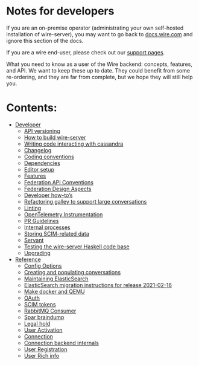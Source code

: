 # Notes for developers

If you are an on-premise operator (administrating your own self-hosted installation of wire-server), you may want to go back to [docs.wire.com](https://docs.wire.com/) and ignore this section of the docs.

If you are a wire end-user, please check out our [support pages](https://support.wire.com/).

What you need to know as a user of the Wire backend: concepts, features,
and API. We want to keep these up to date. They could benefit from some
re-ordering, and they are far from complete, but we hope they will still
help you.

# Contents:

* [Developer](developer/index.md)
  * [API versioning](developer/api-versioning.md)
  * [How to build wire-server](developer/building.md)
  * [Writing code interacting with cassandra](developer/cassandra-interaction.md)
  * [Changelog](developer/changelog.md)
  * [Coding conventions](developer/coding-conventions.md)
  * [Dependencies](developer/dependencies.md)
  * [Editor setup](developer/editor-setup.md)
  * [Features](developer/features.md)
  * [Federation API Conventions](developer/federation-api-conventions.md)
  * [Federation Design Aspects](developer/federation-design-aspects.md)
  * [Developer how-to’s](developer/how-to.md)
  * [Refactoring galley to support large conversations](developer/large-conversations.md)
  * [Linting](developer/linting.md)
  * [OpenTelemetry Instrumentation](developer/open-telemetry.md)
  * [PR Guidelines](developer/pr-guidelines.md)
  * [Internal processes](developer/processes.md)
  * [Storing SCIM-related data](developer/scim/storage.md)
  * [Servant](developer/servant.md)
  * [Testing the wire-server Haskell code base](developer/testing.md)
  * [Upgrading](developer/upgrading.md)
* [Reference](reference/index.md)
  * [Config Options](reference/config-options.md)
  * [Creating and populating conversations](reference/conversation.md)
  * [Maintaining ElasticSearch](reference/elastic-search.md)
  * [ElasticSearch migration instructions for release 2021-02-16](reference/elasticsearch-migration-2021-02-16.md)
  * [Make docker and QEMU](reference/make-docker-and-qemu.md)
  * [OAuth](reference/oauth.md)
  * [SCIM tokens](reference/provisioning/scim-token.md)
  * [RabbitMQ Consumer](reference/rabbitmq-consumer.md)
  * [Spar braindump](reference/spar-braindump.md)
  * [Legal hold](reference/team/legalhold.md)
  * [User Activation](reference/user/activation.md)
  * [Connection](reference/user/connection.md)
  * [Connection backend internals](reference/user/connection.md#connection-backend-internals)
  * [User Registration](reference/user/registration.md)
  * [User Rich info](reference/user/rich-info.md)
